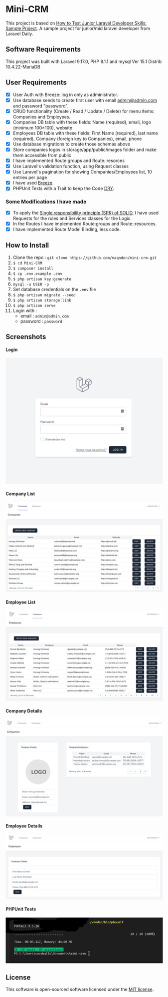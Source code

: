 # Mini-CRM

This project is based on [How to Test Junior Laravel Developer Skills: Sample Project](http://laraveldaily.com/test-junior-laravel-developer-sample-project).
A sample project for junior/mid laravel developer from Laravel Daily.

## Software Requirements

This project was built with Laravel 9.17.0, PHP 8.1.1 and mysql Ver 15.1 Distrib 10.4.22-MariaDB

## User Requirements

* [x] User Auth with Breeze: log in only as administrator.
* [x] Use database seeds to create first user with email admin@admin.com and password "password".
* [x] CRUD functionality (Create / Read / Update / Delete) for menu items: Companies and Employees.
* [x] Companies DB table with these fields: Name (required), email, logo (minimum 100×100), website
* [x] Employees DB table with these fields: First Name (required), last name (required), Company (foreign key to Companies), email, phone
* [x] Use database migrations to create those schemas above
* [x] Store companies logos in storage/app/public/images folder and make them accessible from public
* [x] I have implemented Route:groups and Route::resorces
* [x] Use Laravel's validation function, using Request classes
* [x] Use Laravel's pagination for showing Companies/Employees list, 10 entries per page
* [x] I have used [Breeze](https://laravel.com/docs/9.x/starter-kits#laravel-breeze).
* [x] PHPUnit Tests with a Trait to keep the Code [DRY](https://en.wikipedia.org/wiki/Don%27t_repeat_yourself).

### Some Modifications I have made

* [x] To apply the [Single responsibility principle (SPR) of SOLID](https://en.wikipedia.org/wiki/SOLID), I have used Requests for the rules and Services classes for the Logic.
* [x] In the Routes I have implemented Route:groups and Route::resources.
* [x] I have implemented Route Model Binding, less code.

## How to Install

1. Clone the repo : `git clone https://github.com/maqndon/mini-crm.git`
2. `$ cd Mini-CRM`
3. `$ composer install`
4. `$ cp .env.example .env`
5. `$ php artisan key:generate`
6. `mysql -u USER -p`
7. Set database credentials on the `.env` file
8. `$ php artisan migrate --seed`
9. `$ php artisan storage:link`
10. `$ php artisan serve`
11. Login with :
    - email : `admin@admin.com`
    - password : `password`

## Screenshots

#### Login
![Company List](public/screenshots/login.png)

#### Company List
![Company List](public/screenshots/company-list.png)

#### Employee List
![Employee List](public/screenshots/employee-list.png)

#### Company Details
![Company Details](public/screenshots/company-details.png)

#### Employee Details
![Employee Details](public/screenshots/employee-details.png)

#### PHPUnit Tests
![Company Detail](public/screenshots/Tests.png)


## License

This software is open-sourced software licensed under the [MIT license](LICENSE).
